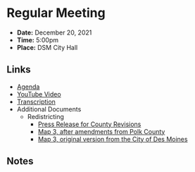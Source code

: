 # Regular Meeting

- **Date:** December 20, 2021
- **Time:** 5:00pm
- **Place:** DSM City Hall

## Links

- [Agenda]()
- [YouTube Video]()
- [Transcription]()
- Additional Documents
    - Redistricting
        - [Press Release for County Revisions](https://www.dsm.city/news_detail_T2_R473.php)
        - [Map 3, after amendments from Polk County](https://www.dsm.city/document_center/City%20Clerk/20211208%20Proposed%20Wards%20Plan%203%20Amended.pdf?pdf=the%20latest%20revisions%20to%20the%20City%E2%80%99s%20precincts%20and%20wards%20configuration&t=1639695649196)
        - [Map 3, original version from the City of Des Moines](https://www.dsm.city/document_center/City%20Clerk/Special%20Meetings/Proposed%20Wards%20Plan%203.pdf?pdf=Proposed%20Wards%20Plan%203&t=1639695752292)

## Notes
